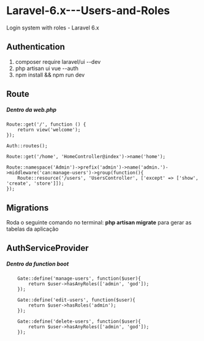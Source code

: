 # Laravel-6.x---Users-and-Roles
Login system with roles - Laravel 6.x

## Authentication
<ol>
<li>composer require laravel/ui --dev</li>
<li>php artisan ui vue --auth</li>
<li>npm install && npm run dev</li>
</ol>


## Route
##### Dentro da web.php 

    Route::get('/', function () {
        return view('welcome');
    });

    Auth::routes();

    Route::get('/home', 'HomeController@index')->name('home');

    Route::namespace('Admin')->prefix('admin')->name('admin.')->middleware('can:manage-users')->group(function(){
        Route::resource('/users', 'UsersController', ['except' => ['show', 'create', 'store']]);
    });

## Migrations
Roda o seguinte comando no terminal: **php artisan migrate** para gerar as tabelas da aplicação

## AuthServiceProvider
##### Dentro da function boot

        Gate::define('manage-users', function($user){
            return $user->hasAnyRoles(['admin', 'god']);
        });

        Gate::define('edit-users', function($user){
            return $user->hasRoles('admin');
        });

        Gate::define('delete-users', function($user){
            return $user->hasAnyRoles(['admin', 'god']);
        });
